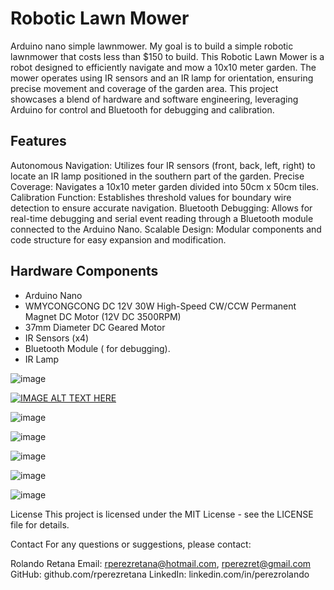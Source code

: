 # Robotic Lawn Mower
 Arduino nano simple lawnmower.
 My goal is to build a simple robotic lawnmower that costs less than $150 to build. This Robotic Lawn Mower is a robot designed to efficiently navigate and mow a 10x10 meter garden. The mower operates using IR sensors and an IR lamp for orientation, ensuring precise movement and coverage of the garden area. This project showcases a blend of hardware and software engineering, leveraging Arduino for control and Bluetooth for debugging and calibration.

## Features
Autonomous Navigation: Utilizes four IR sensors (front, back, left, right) to locate an IR lamp positioned in the southern part of the garden.
Precise Coverage: Navigates a 10x10 meter garden divided into 50cm x 50cm tiles.
Calibration Function: Establishes threshold values for boundary wire detection to ensure accurate navigation.
Bluetooth Debugging: Allows for real-time debugging and serial event reading through a Bluetooth module connected to the Arduino Nano.
Scalable Design: Modular components and code structure for easy expansion and modification.

## Hardware Components
* Arduino Nano
* WMYCONGCONG DC 12V 30W High-Speed CW/CCW Permanent Magnet DC Motor (12V DC 3500RPM)
* 37mm Diameter DC Geared Motor
* IR Sensors (x4)
* Bluetooth Module ( for debugging).
* IR Lamp

![image](https://github.com/rperezretana/Tiny-Cheap-Arduino-Lawn-Mower/assets/2858366/d70abb5f-f2c5-4f14-83b4-718e7b83d9e7)

[![IMAGE ALT TEXT HERE](https://img.youtube.com/vi/03dL16k8Z_A/0.jpg)](https://www.youtube.com/watch?v=03dL16k8Z_A)

![image](https://github.com/rperezretana/Tiny-Cheap-Arduino-Lawn-Mower/assets/2858366/c8f6a307-5af5-4a3f-8a12-e7fcdb4d9da3)

![image](https://github.com/rperezretana/Tiny-Cheap-Arduino-Lawn-Mower/assets/2858366/d9d967b6-d55b-4eee-a9c9-35b9e8203b1f)

![image](https://github.com/rperezretana/Tiny-Cheap-Arduino-Lawn-Mower/assets/2858366/4247fa73-6522-4642-a8f0-9f3ff464b527)

![image](https://github.com/rperezretana/Tiny-Cheap-Arduino-Lawn-Mower/assets/2858366/8861390a-76cb-4cfe-88a7-ec32593e01dc)

![image](https://github.com/rperezretana/Tiny-Cheap-Arduino-Lawn-Mower/assets/2858366/5b92ccac-73b8-4a3a-b27c-b51e67258a29)


License
This project is licensed under the MIT License - see the LICENSE file for details.

Contact
For any questions or suggestions, please contact:

Rolando Retana
Email: rperezretana@hotmail.com, rperezret@gmail.com
GitHub: github.com/rperezretana
LinkedIn: linkedin.com/in/perezrolando
